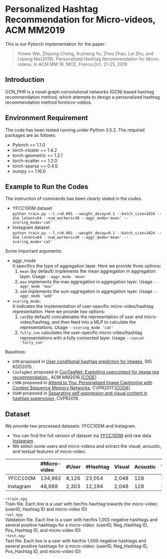 # Personalized Hashtag Recommendation for Micro-videos, ACM MM2019
This is our Pytorch implementation for the paper:  
> Yinwei Wei, Zhiyong Cheng, Xuzheng Yu, Zhou Zhao, Lei Zhu, and Liqiang Nie(2019). Personalized Hashtag Recommendation for Micro-videos. In ACM MM`19, NICE, France,Oct. 21-25, 2019  

## Introduction
GCN_PHR is a novel graph convolutional networks (GCN) based hashtag recommendation method, which attempts to design a personalized hashtag recommendation method formicro-videos. 

## Environment Requirement
The code has been tested running under Python 3.5.2. The required packages are as follows:
- Pytorch == 1.1.0
- torch-cluster == 1.4.2
- torch-geometric == 1.2.1
- torch-scatter == 1.2.0
- torch-sparse == 0.4.0
- numpy == 1.16.0

## Example to Run the Codes
The instruction of commands has been clearly stated in the codes.
- YFCC100M dataset  
`python train.py --l_r=0.001 --weight_decay=0.1 --batch_size=1024 --dim_latent=64 --num_workers=30 --aggr_mode='mean' --scoring_mode='cat'`
- Instagram dataset  
`python train.py --l_r=0.001 --weight_decay=0.1 --batch_size=1024 --dim_latent=64 --num_workers=30 --aggr_mode='mean' --scoring_mode='cat'` 

Some important arguments:  
- aggr_mode  
  It specifics the type of aggregation layer. Here we provide three options:  
  1. `mean` (by default) implements the mean aggregation in aggregation layer. Usage `--aggr_mode 'mean'`
  2. `max` implements the max aggregation in aggregation layer. Usage `--aggr_mode 'max'`
  3. `add` implements the sum aggregation in aggregation layer. Usage `--aggr_mode 'add'`
- `scoring_mode`:  
  It indicates the implementation of user-specific micro-video/hashtag representation. Here we provide two options:
  1. `cat`(by default) concatenates the representation of user and micro-video/hashtag, and then feed into a MLP to calculate the representations. Usage `--scoring_mode 'cat'`
  2. `fully_con` calculates the user-specific micro-video/hashtag representations with a fully connected layer. Usage `--concat 'fully_con'`

Baselines:  

  - `UTM` proposed in [User conditional hashtag prediction for images](http://www.thespermwhale.com/jaseweston/papers/imagetags.pdf), SIG KDD2015. 
  - `ConTagNet` proposed in [ConTagNet: Exploiting usercontext for image tag recommendation
](https://www.researchgate.net/publication/308855153_ConTagNet_Exploiting_User_Context_for_Image_Tag_Recommendation), ACM MM2016.[[CODE](https://github.com/vyzuer/contagnet)] 
  - `CSMN` proposed in [Attend to You: Personalized Image Captioning with Context Sequence Memory Networks](http://zpascal.net/cvpr2017/Park_Attend_to_You_CVPR_2017_paper.pdf), CVPR2017.[[CODA](https://github.com/cesc-park/attend2u)]
  - `USHM` proposed in [Separating self-expression and visual content in hashtag supervision](https://arxiv.org/abs/1711.09825), CVPR2018. 
## Dataset
We provide two processed datasets: YFCC100M and Instagram.  
- You can find the full version of dataset via [YFCC100M](https://multimediacommons.wordpress.com/yfcc100m-core-dataset/) and raw data [Instagram]().
- We select some users and micro-videos and extract the visual, acoustic, and textual features of micro-video.

||#Micro-video|#User|#Hashtag|Visual|Acoustic|Textual|
|:-|:-|:-|:-|:-|:-|:-|
|YFCC100M|134,992|8,126|23,054|2,048|128|100|
|Instagram|48,888|2,303|12,194|2,048|128|100|

-`train.npy`  
   Train file. Each line is a user with her/his hashtag towards the micro-video: (userID, Hashtag ID and micro-video ID)  
-`val.npy`  
   Validation file. Each line is a user with her/his 1,000 negative hashtags and several positive hashtags for a micro-video: (userID, Neg_Hashtag ID, Pos_Hashtag ID, and micro-video ID)  
-`test.npy`  
   Test file. Each line is a user with her/his 1,000 negative hashtags and several positive hashtags for a micro-video: (userID, Neg_Hashtag ID, Pos_Hashtag ID, and micro-video ID) 
